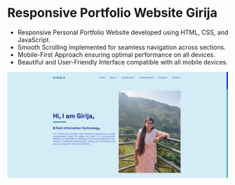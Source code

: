 # Responsive Portfolio Website Girija 

- Responsive Personal Portfolio Website developed using HTML, CSS, and JavaScript.
- Smooth Scrolling implemented for seamless navigation across sections.
- Mobile-First Approach ensuring optimal performance on all devices.
- Beautiful and User-Friendly Interface compatible with all mobile devices.

![preview img](/assets/img/project4.png)

